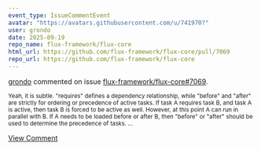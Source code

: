 ```yaml
---
event_type: IssueCommentEvent
avatar: "https://avatars.githubusercontent.com/u/741970?"
user: grondo
date: 2025-09-19
repo_name: flux-framework/flux-core
html_url: https://github.com/flux-framework/flux-core/pull/7069
repo_url: https://github.com/flux-framework/flux-core
---
```


<a href='https://github.com/grondo' target='_blank'>grondo</a> commented on issue <a href='https://github.com/flux-framework/flux-core/pull/7069' target='_blank'>flux-framework/flux-core#7069</a>.

<small>Yeah, it is subtle. "requires" defines a dependency relationship, while "before" and "after" are strictly for ordering or precedence of active tasks. If task A requires task B, and task A is active, then task B is forced to be active as well. However, at this point A can run in parallel with B. If A needs to be loaded before or after B, then "before" or "after" should be used to determine the precedence of tasks....</small>

<a href='https://github.com/flux-framework/flux-core/pull/7069' target='_blank'>View Comment</a>